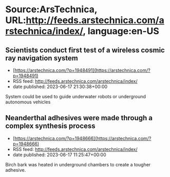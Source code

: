 # Source:ArsTechnica, URL:http://feeds.arstechnica.com/arstechnica/index/, language:en-US

## Scientists conduct first test of a wireless cosmic ray navigation system
 - [https://arstechnica.com/?p=1948491](https://arstechnica.com/?p=1948491)
 - RSS feed: http://feeds.arstechnica.com/arstechnica/index/
 - date published: 2023-06-17 21:30:38+00:00

System could be used to guide underwater robots or underground autonomous vehicles

## Neanderthal adhesives were made through a complex synthesis process
 - [https://arstechnica.com/?p=1948666](https://arstechnica.com/?p=1948666)
 - RSS feed: http://feeds.arstechnica.com/arstechnica/index/
 - date published: 2023-06-17 11:25:47+00:00

Birch bark was heated in underground chambers to create a tougher adhesive.

